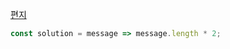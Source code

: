 [편지](https://school.programmers.co.kr/learn/courses/30/lessons/120898)

```js
const solution = message => message.length * 2;
```